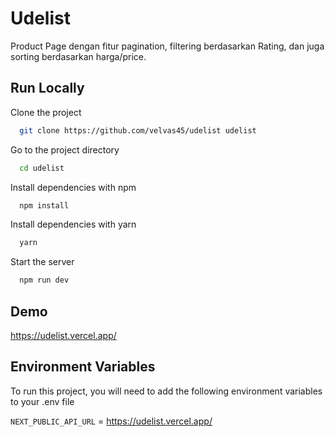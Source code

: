 # Udelist

Product Page dengan fitur pagination, filtering berdasarkan Rating, dan juga sorting berdasarkan harga/price.

## Run Locally

Clone the project

```bash
  git clone https://github.com/velvas45/udelist udelist
```

Go to the project directory

```bash
  cd udelist
```

Install dependencies with npm

```bash
  npm install
```

Install dependencies with yarn

```bash
  yarn
```

Start the server

```bash
  npm run dev
```

## Demo

https://udelist.vercel.app/

## Environment Variables

To run this project, you will need to add the following environment variables to your .env file

`NEXT_PUBLIC_API_URL` = https://udelist.vercel.app/
